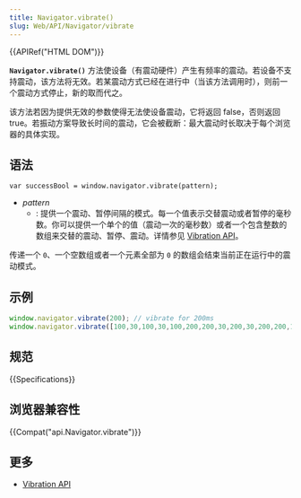 ```yaml
---
title: Navigator.vibrate()
slug: Web/API/Navigator/vibrate
---
```

{{APIRef("HTML DOM")}}

**`Navigator.vibrate()`** 方法使设备（有震动硬件）产生有频率的震动。若设备不支持震动，该方法将无效。若某震动方式已经在进行中（当该方法调用时），则前一个震动方式停止，新的取而代之。

该方法若因为提供无效的参数使得无法使设备震动，它将返回 false，否则返回 true。若振动方案导致长时间的震动，它会被截断：最大震动时长取决于每个浏览器的具体实现。

## 语法

```plain
var successBool = window.navigator.vibrate(pattern);
```

- _pattern_
  - : 提供一个震动、暂停间隔的模式。每一个值表示交替震动或者暂停的毫秒数。你可以提供一个单个的值（震动一次的毫秒数）或者一个包含整数的数组来交替的震动、暂停、震动。详情参见 [Vibration API](/zh-CN/docs/WebAPI/Vibration)。

传递一个 `0`、一个空数组或者一个元素全部为 `0` 的数组会结束当前正在运行中的震动模式。

## 示例

```js
window.navigator.vibrate(200); // vibrate for 200ms
window.navigator.vibrate([100,30,100,30,100,200,200,30,200,30,200,200,100,30,100,30,100]); // Vibrate 'SOS' in Morse.
```

## 规范

{{Specifications}}

## 浏览器兼容性

{{Compat("api.Navigator.vibrate")}}

## 更多

- [Vibration API](/zh-CN/docs/WebAPI/Vibration)
